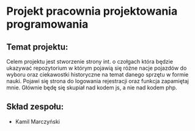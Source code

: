 # Projekt pracownia projektowania programowania

## Temat projektu:
Celem projektu jest stworzenie strony int. o czołgach która będzie ukazywać repozytorium w którym pojawią się różne nacje pojazdów do wyboru oraz ciekawostki historyczne na temat danego sprzętu w formie nauki.
Pojawi się strona do logowania rejestracji oraz funkcja zapamiętaj mnie. Głównie będę się skupiał nad kodem js, a nie nad kodem php.



## Skład zespołu:
- Kamil Marczyński

